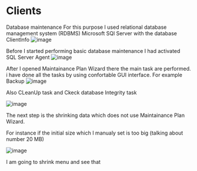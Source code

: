 # Clients
Database maintenance 
For this purpose I used relational database management system (RDBMS) Microsoft SQl Server with the database ClientInfo
![image](https://user-images.githubusercontent.com/56975146/114936271-34f0f400-9e0a-11eb-9d21-7057cd94faca.png)

Before I started performing basic database maintenance I had activated SQL Server Agent 
![image](https://user-images.githubusercontent.com/56975146/114936753-d8420900-9e0a-11eb-9dec-de1463d7428a.png)

After I opened Maintainance Plan Wizard there the main task are  performed.
i have done all the tasks by using confortable GUI interface. 
For example Backup
![image](https://user-images.githubusercontent.com/56975146/114938035-9c0fa800-9e0c-11eb-9dcf-c58e2bbdac12.png)




Also CLeanUp task and Ckeck database Integrity task


![image](https://user-images.githubusercontent.com/56975146/114939040-e04f7800-9e0d-11eb-9d73-5da7b7c00da9.png)

The next step is the shrinking data which does not use Maintainance Plan Wizard.


For instance if the initial size which I manualy set is too big (talking about number 20 MB)

![image](https://user-images.githubusercontent.com/56975146/114942447-8bfac700-9e12-11eb-84b9-4ef8536004dc.png)

I am going to shrink menu and see that 


